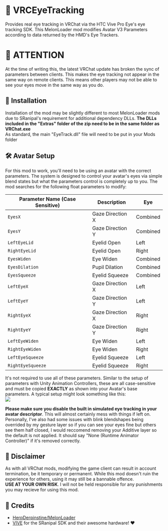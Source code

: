 # 👀 VRCEyeTracking

Provides real eye tracking in VRChat via the HTC Vive Pro Eye's eye tracking SDK. This MelonLoader mod modifies Avatar V3 Parameters according to data returned by the HMD's Eye Trackers. 

# 🚫 ATTENTION
At the time of writing this, the latest VRChat update has broken the sync of parameters between clients. This makes the eye tracking not appear in the same way on remote clients. This means other players may not be able to see your eyes move in the same way as you do.

## 💾 Installation

Installation of the mod may be slightly different to most MelonLoader mods due to SRanipal's requirement for additional dependency DLLs.
**The DLLs included in the "Extras" folder of the zip need to be in the same folder as VRChat.exe**<br>
As standard, the main "EyeTrack.dll" file will need to be put in your Mods folder

## 🛠 Avatar Setup

For this mod to work, you'll need to be using an avatar with the correct parameters. The system is designed to control your avatar's eyes via simple blend states but what the parameters control is completely up to you. The mod searches for the following float parameters to modify:

|Parameter Name (**Case Sensitive**)|Description|Eye|
|---------|-----------|---|
|`EyesX`|Gaze Direction X|Combined|
|`EyesY`|Gaze Direction Y|Combined|
|`LeftEyeLid`|Eyelid Open|Left|
|`RightEyeLid`|Eyelid Open|Right|
|`EyesWiden`|Eye Widen|Combined|
|`EyesDilation`|Pupil Dilation|Combined|
|`EyesSqueeze`|Eyelid Squeeze|Combined|
|`LeftEyeX`|Gaze Direction X|Left|
|`LeftEyeY`|Gaze Direction Y|Left|
|`RightEyeX`|Gaze Direction X|Right|
|`RightEyeY`|Gaze Direction Y|Right|
|`LeftEyeWiden`|Eye Widen|Left|
|`RightEyeWiden`|Eye Widen|Right|
|`LeftEyeSqueeze`|Eyelid Squeeze|Left|
|`RightEyeSqueeze`|Eyelid Squeeze|Right|

It's not required to use all of these parameters. Similar to the setup of parameters with Unity Animation Controllers, these are all case-sensitive and must be copied **EXACTLY** as shown into your Avatar's base parameters. A typical setup might look something like this:<br>
![](https://i.imgur.com/KZRweT7.png)

**Please make sure you disable the built in simulated eye tracking in your avatar descriptor**. This will almost certainly mess with things if left on. Personally, I've also had some issues with blink blendshapes being overrided by my gesture layer so if you can see your eyes fine but others see them half closed, I would reccomend removing your Additive layer so the default is not applied. It should say "None (Runtime Animator Controller)" if it's removed correctly.

## 📜 Disclaimer

As with all VRChat mods, modifying the game client can result in account termination, be it temporary or permanent. While this mod doesn't ruin the experience for others, using it may still be a bannable offence.<br>
**USE AT YOUR OWN RISK**. I will not be held responsible for any punishments you may recieve for using this mod.

## 👋 Credits

* [HerpDerpinstine/MelonLoader](https://github.com/HerpDerpinstine/MelonLoader)
* [VIVE](https://www.vive.com/) for the SRanipal SDK and their awesome hardware! ❤
